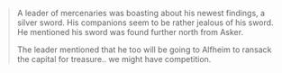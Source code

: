 > A leader of mercenaries was boasting about his newest findings, a silver sword. His companions seem to be rather jealous of his sword. He mentioned his sword was found further north from Asker.
> 
> The leader mentioned that he too will be going to Alfheim to ransack the capital for treasure.. we might have competition.